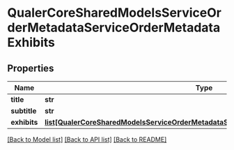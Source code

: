 # QualerCoreSharedModelsServiceOrderMetadataServiceOrderMetadataExhibits

## Properties
Name | Type | Description | Notes
------------ | ------------- | ------------- | -------------
**title** | **str** |  | [optional] 
**subtitle** | **str** |  | [optional] 
**exhibits** | [**list[QualerCoreSharedModelsServiceOrderMetadataServiceOrderMetadataExhibitsKeyValue]**](QualerCoreSharedModelsServiceOrderMetadataServiceOrderMetadataExhibitsKeyValue.md) |  | [optional] 

[[Back to Model list]](../README.md#documentation-for-models) [[Back to API list]](../README.md#documentation-for-api-endpoints) [[Back to README]](../README.md)

